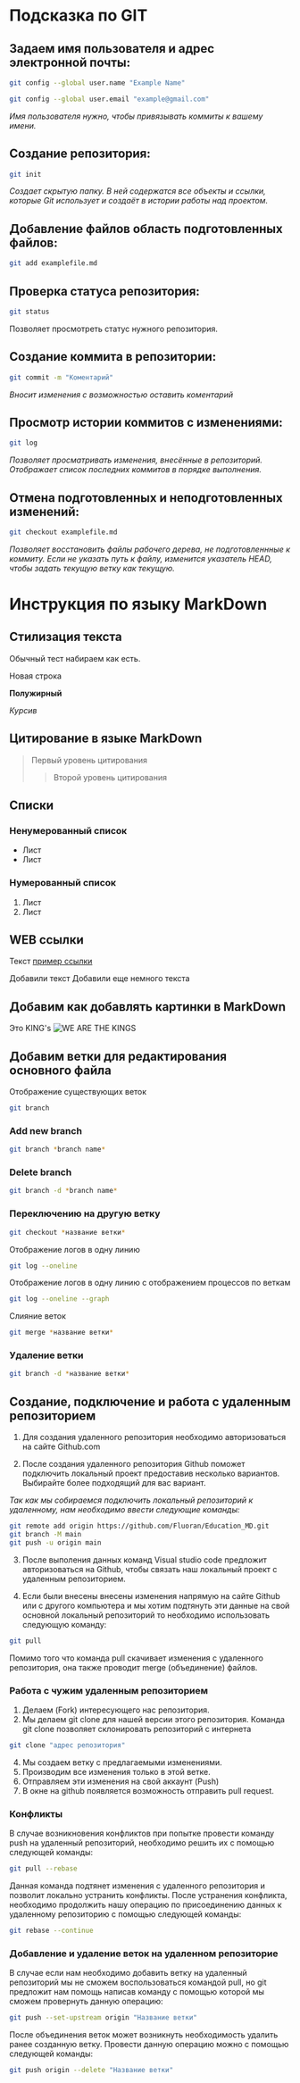 # Подсказка по GIT


## Задаем имя пользователя и адрес электронной почты:
```sh
git config --global user.name "Example Name"
```
```sh
git config --global user.email "example@gmail.com"
```
*Имя пользователя нужно, чтобы привязывать коммиты к вашему имени.*


## Создание репозитория:
```sh
git init
```
*Cоздает скрытую папку. В ней содержатся все объекты и ссылки, которые Git использует и создаёт в истории работы над проектом.*

## Добавление файлов область подготовленных файлов:
```sh
git add examplefile.md
```

## Проверка статуса репозитория:

```sh
git status
```
Позволяет просмотреть статус нужного репозитория.

## Создание коммита в репозитории:

```sh
git commit -m "Коментарий"
```

*Вносит изменения с возможностью оставить коментарий*

## Просмотр истории коммитов с изменениями:
```sh
git log
```
*Позволяет просматривать изменения, внесённые в репозиторий. Отображает список последних коммитов в порядке выполнения.*

## Отмена подготовленных и неподготовленных изменений:

```sh
git checkout examplefile.md
```

*Позволяет восстановить файлы рабочего дерева, не подготовленнные к коммиту. Если не указать путь к файлу, изменится указатель HEAD, чтобы задать текущую ветку как текущую.*





# Инструкция по языку MarkDown

## Стилизация текста

Обычный тест набираем как есть.

Новая строка

**Полужирный**

*Курсив*

## Цитирование в языке MarkDown
>Первый уровень цитирования
>>Второй уровень цитирования

## Списки
### Ненумерованный список
* Лист
* Лист

### Нумерованный список
1. Лист
2. Лист


## WEB ссылки
Текст [пример ссылки](http.example.com "Всплывающая подсказка")

Добавили текст
Добавили еще немного текста

## Добавим как добавлять картинки в MarkDown

Это KING's
![WE ARE THE KINGS](KING.jpg)

## Добавим ветки для редактирования основного файла

Отображение существующих веток
```sh
git branch
```

### Add new branch
```sh
git branch *branch name*
```

### Delete branch
```sh
git branch -d *branch name*
```

### Переключению на другую ветку
```sh
git checkout *название ветки*
```

Отображение логов в одну линию
```sh
git log --oneline
```

Отображение логов в одну линию с отображением процессов по веткам
```sh
git log --oneline --graph
```

Слияние веток
```sh
git merge *название ветки*
```

### Удаление ветки
```sh
git branch -d *название ветки*
```

## Создание, подключение и работа с удаленным репозиторием

1. Для создания удаленного репозитория необходимо авторизоваться на сайте Github.com

2. После создания удаленного репозитория Github поможет подключить локальный проект предоставив несколько вариантов. Выбирайте более подходящий для вас вариант.

*Так как мы собираемся подключить локальный репозиторий к удаленному, нам необходимо ввести следующие команды:*
```sh
git remote add origin https://github.com/Fluoran/Education_MD.git
git branch -M main
git push -u origin main
```

3. После выполения данных команд Visual studio code предложит авторизоваться на Github, чтобы связать наш локальный проект с удаленным репозиторием.

4. Если были внесены внесены изменения напрямую на сайте Github или с другого компьютера и мы хотим подтянуть эти данные на свой основной локальный репозиторий то необходимо использовать следующую команду:
```sh
git pull
```
Помимо того что команда pull скачивает изменения с удаленного репозитория, она также проводит merge (объединение) файлов.

### Работа с чужим удаленным репозиторием

1. Делаем (Fork) интересующего нас репозитория.
2. Мы делаем git clone для нашей версии этого репозитория.
Команда git clone позволяет склонировать репозиторий с интернета
```sh
git clone "адрес репозитория"
```
4. Мы создаем ветку с предлагаемыми изменениями.
5. Производим все изменения только в этой ветке.
6. Отправляем эти изменения на свой аккаунт (Push)
7. В окне на github появляется возможность отправить pull request.

### Конфликты

В случае возникновения конфликтов при попытке провести команду push на удаленный репозиторий, необходимо решить их с помощью следующей команды:
```sh
git pull --rebase
```
Данная команда подтянет изменения с удаленного репозитория и позволит локально устранить конфликты. После устранения конфликта, необходимо продолжить нашу операцию по присоединению данных к удаленному репозиторию с помощью следующей команды:
```sh
git rebase --continue
```

### Добавление и удаление веток на удаленном репозиторие

В случае если нам необходимо добавить ветку на удаленный репозиторий мы не сможем воспользоваться командой pull, но git предложит нам помощь написав команду с помощью которой мы сможем провернуть данную операцию:
```sh
git push --set-upstream origin "Название ветки"
```
После объединения веток может возникнуть необходимость удалить ранее созданную ветку. Провести данную операцию можно с помощью следующей команды:
```sh
git push origin --delete "Название ветки"
```
